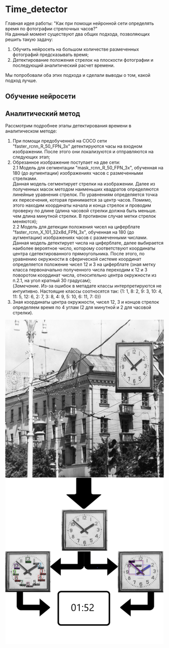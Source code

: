 # Time_detector
Главная идея работы: "Как при помощи нейронной сети определять время по фотографии стрелочных часов?"  
На данный момент существуют два общих подхода, позволяющих решить такую задачу:  
1) Обучить нейросеть на большом количестве размеченных фотографий предсказывать время;
2) Детектирование положения стрелок на плоскости фотографии и последующий аналитический расчет времени.  

Мы попробовали оба этих подхода и сделали выводы о  том, какой подход лучше.
## Обучение нейросети

## Аналитический метод
Рассмотрим подробнее этапы детектирования времени в аналитическом методе:
1) При помощи предобученной на COCO сети "fаster_rcnn_R_50_FPN_3x" детектируются часы на входном изображении. После этого они локализуются и отправляются на следующих этап;
2) Обрезанное изображение поступает на две сети:  
2.1  Модель для сегментации "mask_rcnn_R_50_FPN_3x", обученная на 180 (до аугментации) изображениях часов с размеченными стрелками.  
Данная модель сегментирует стрелки на изображении. Далее из полученных масок методом наименьших квадратов определяются линейные уравнения стрелок. По уравнениям определяется точка их пересечения, которая принимается за центр часов. Помимо, этого находим координаты начала и конца стрелок и проводим проверку по длине (длина часовой стрелки должна быть меньше. чем длина минутной стрелки. В противном случае метки стрелок меняются);  
2.2 Модель для детекции положения чисел на циферблате "faster_rcnn_X_101_32x8d_FPN_3x", обученная на 180 (до аугментации) изображениях часов с размеченными числами.  
Данная модель детектирует числа на циферблате, далее выбирается наиболее вероятное число, которому соответствуют координаты центра сдетектированного прямоугольника. После этого, по уравнению окружности в сферической системе координат определяется положение чисел 12 и 3 на циферблате (зная метку класса первоначально полученного числа переходим к 12 и 3 поворотом координат числа, относительно центра окружности из п.2.1, на угол кратный 30 градусам);  
(*Замечание*. Из-за ошибок в метадате классы интерпретируются не интуитивно. Настоящие классы соотносятся так: {1: 1, 8: 2, 9: 3, 10: 4, 11: 5, 12: 6, 2: 7, 3: 8, 4: 9, 5: 10, 6: 11, 7: 0})  
3) Зная координаты центра окружности, чисел 12, 3 и концов стрелок определяем время по 4 углам (2 для минутной и 2 для часовой стрелки).  

<p><img align="left" width="1280" height="500" src="Analytical_Method/vis/top.jpg"></p>
<p><img align="left" src="Analytical_Method/vis/top2.png"></p>
<p><img align="left" src="Analytical_Method/vis/top4.png"></p>
